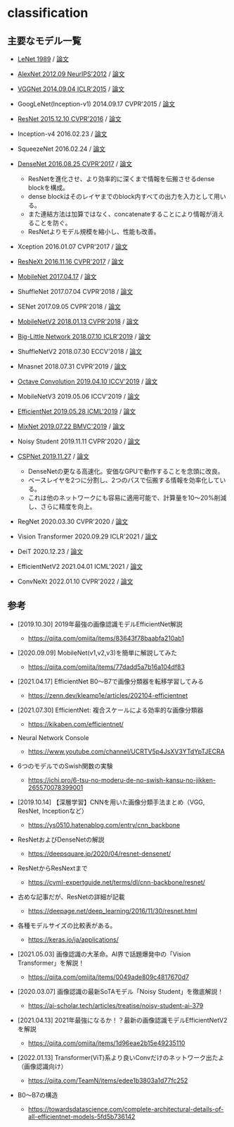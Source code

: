 # classification

## 主要なモデル一覧

- [LeNet 1989](./cv_002_classification/lenet.md) / [論文](https://direct.mit.edu/neco/article-abstract/1/4/541/5515/Backpropagation-Applied-to-Handwritten-Zip-Code?redirectedFrom=fulltext)
- [AlexNet 2012.09 NeurIPS'2012](./cv_002_classification/alexnet.md) / [論文](https://dl.acm.org/doi/abs/10.1145/3065386)
- [VGGNet 2014.09.04 ICLR'2015](./cv_002_classification/vgg.md) / [論文](https://arxiv.org/abs/1409.1556)
- GoogLeNet(Inception-v1) 2014.09.17 CVPR'2015 / [論文](https://arxiv.org/abs/1409.4842)
- [ResNet 2015.12.10 CVPR'2016](./cv_002_classification/resnet.md) / [論文](https://arxiv.org/abs/1512.03385)
- Inception-v4 2016.02.23 / [論文](https://arxiv.org/abs/1602.07261)
- SqueezeNet 2016.02.24 / [論文](https://arxiv.org/abs/1602.07360)
- [DenseNet 2016.08.25 CVPR'2017](./cv_002_classification/densenet.md) / [論文](https://arxiv.org/abs/1608.06993)
  - ResNetを進化させ、より効率的に深くまで情報を伝搬させるdense blockを構成。
  - dense blockはそのレイヤまでのblock内すべての出力を入力として用いる。
  - また連結方法は加算ではなく、concatenateすることにより情報が消えることを防ぐ。
  - ResNetよりモデル規模を縮小し、性能も改善。

- Xception 2016.01.07 CVPR'2017 / [論文](https://arxiv.org/abs/1610.02357)
- [ResNeXt 2016.11.16 CVPR'2017](./cv_002_classification/resnext.md) / [論文](https://arxiv.org/abs/1611.05431)
- [MobileNet 2017.04.17](./cv_002_classification/mobilenet.md) / [論文](https://arxiv.org/abs/1704.04861)
- ShuffleNet 2017.07.04 CVPR'2018 / [論文](https://arxiv.org/abs/1707.01083)
- SENet 2017.09.05 CVPR'2018 / [論文](https://arxiv.org/abs/1709.01507)
- [MobileNetV2 2018.01.13 CVPR'2018](./cv_002_classification/mobilenet_v2.md) / [論文](https://arxiv.org/abs/1801.04381)
- [Big-Little Network 2018.07.10 ICLR'2019](./cv_002_classification/big_little.md) / [論文](https://arxiv.org/abs/1807.03848)
- ShuffleNetV2 2018.07.30 ECCV'2018 / [論文](https://arxiv.org/abs/1807.11164)
- Mnasnet 2018.07.31 CVPR'2019 / [論文](https://arxiv.org/abs/1807.11626)
- [Octave Convolution 2019.04.10 ICCV'2019](./cv_002_classification/octave.md) / [論文](https://arxiv.org/abs/1904.05049)
- MobileNetV3 2019.05.06 ICCV'2019 / [論文](https://arxiv.org/abs/1905.02244)
- [EfficientNet 2019.05.28 ICML'2019](./cv_002_classification/efficientnet.md) / [論文](https://arxiv.org/abs/1905.11946)
- [MixNet 2019.07.22 BMVC'2019](./cv_002_classification/mixnet.md) / [論文](https://arxiv.org/abs/1907.09595)
- Noisy Student 2019.11.11 CVPR'2020 / [論文](https://arxiv.org/abs/1911.04252)
- [CSPNet 2019.11.27](./cv_002_classification/cspnet.md) / [論文](https://arxiv.org/abs/1911.11929)
  - DenseNetの更なる高速化。安価なGPUで動作することを念頭に改良。
  - ベースレイヤを2つに分割し、2つのパスで伝搬する情報を効率化している。
  - これは他のネットワークにも容易に適用可能で、計算量を10～20%削減し、さらに精度を向上。

- RegNet 2020.03.30 CVPR'2020 / [論文](https://arxiv.org/abs/2003.13678)
- Vision Transformer 2020.09.29 ICLR'2021 / [論文](https://openreview.net/forum?id=YicbFdNTTy)
- DeiT 2020.12.23 / [論文](https://arxiv.org/abs/2012.12877)
- EfficientNetV2 2021.04.01 ICML'2021 / [論文](https://arxiv.org/abs/2104.00298)
- ConvNeXt 2022.01.10 CVPR'2022 / [論文](https://arxiv.org/abs/2201.03545)

## 参考

- [2019.10.30] 2019年最強の画像認識モデルEfficientNet解説
  - https://qiita.com/omiita/items/83643f78baabfa210ab1

- [2020.09.09] MobileNet(v1,v2,v3)を簡単に解説してみた
  - https://qiita.com/omiita/items/77dadd5a7b16a104df83

- [2021.04.17] EfficientNet B0〜B7で画像分類器を転移学習してみる
  - https://zenn.dev/kleamp1e/articles/202104-efficientnet

- [2021.07.30] EfficientNet: 複合スケールによる効率的な画像分類器
  - https://kikaben.com/efficientnet/

- Neural Network Console
  - https://www.youtube.com/channel/UCRTV5p4JsXV3YTdYpTJECRA

- 6つのモデルでのSwish関数の実験
  - https://ichi.pro/6-tsu-no-moderu-de-no-swish-kansu-no-jikken-265570078399001

- [2019.10.14] 【深層学習】CNNを用いた画像分類手法まとめ（VGG, ResNet, Inceptionなど）
  - https://ys0510.hatenablog.com/entry/cnn_backbone

- ResNetおよびDenseNetの解説
  - https://deepsquare.jp/2020/04/resnet-densenet/

- ResNetからResNextまで
  - https://cvml-expertguide.net/terms/dl/cnn-backbone/resnet/

- 古めな記事だが、ResNetの詳細が記載
  - https://deepage.net/deep_learning/2016/11/30/resnet.html

- 各種モデルサイズの比較表がある。
  - https://keras.io/ja/applications/

- [2021.05.03] 画像認識の大革命。AI界で話題爆発中の「Vision Transformer」を解説！
  - https://qiita.com/omiita/items/0049ade809c4817670d7

- [2020.03.07] 画像認識の最新SoTAモデル「Noisy Student」を徹底解説！
  - https://ai-scholar.tech/articles/treatise/noisy-student-ai-379

- [2021.04.13] 2021年最強になるか！？最新の画像認識モデルEfficientNetV2を解説
  - https://qiita.com/omiita/items/1d96eae2b15e49235110

- [2022.01.13] Transformer(ViT)系より良いConvだけのネットワーク出たよ（画像認識向け）
  - https://qiita.com/TeamN/items/edee1b3803a1d77fc252

- B0～B7の構造
  - https://towardsdatascience.com/complete-architectural-details-of-all-efficientnet-models-5fd5b736142
